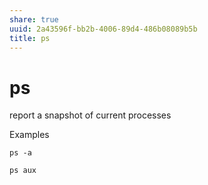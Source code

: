 ```yaml
---
share: true
uuid: 2a43596f-bb2b-4006-89d4-486b08089b5b
title: ps
---
```

# ps
report a snapshot of current processes

Examples

`ps -a`

`ps aux`